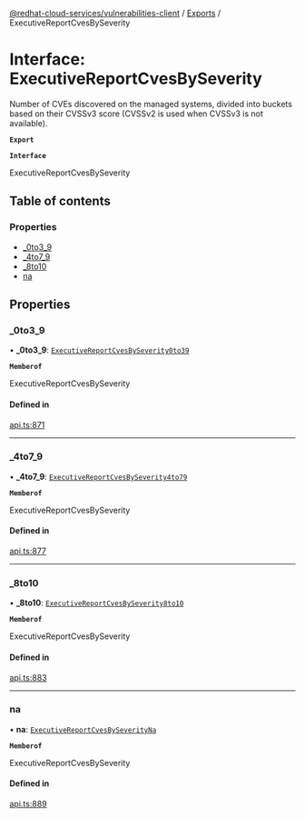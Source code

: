 [@redhat-cloud-services/vulnerabilities-client](../README.md) / [Exports](../modules.md) / ExecutiveReportCvesBySeverity

# Interface: ExecutiveReportCvesBySeverity

Number of CVEs discovered on the managed systems, divided into buckets based on their CVSSv3 score (CVSSv2 is used when CVSSv3 is not available).

**`Export`**

**`Interface`**

ExecutiveReportCvesBySeverity

## Table of contents

### Properties

- [\_0to3\_9](ExecutiveReportCvesBySeverity.md#_0to3_9)
- [\_4to7\_9](ExecutiveReportCvesBySeverity.md#_4to7_9)
- [\_8to10](ExecutiveReportCvesBySeverity.md#_8to10)
- [na](ExecutiveReportCvesBySeverity.md#na)

## Properties

### \_0to3\_9

• **\_0to3\_9**: [`ExecutiveReportCvesBySeverity0to39`](ExecutiveReportCvesBySeverity0to39.md)

**`Memberof`**

ExecutiveReportCvesBySeverity

#### Defined in

[api.ts:871](https://github.com/RedHatInsights/javascript-clients/blob/master/packages/vulnerabilities/git-api/api.ts#L871)

___

### \_4to7\_9

• **\_4to7\_9**: [`ExecutiveReportCvesBySeverity4to79`](ExecutiveReportCvesBySeverity4to79.md)

**`Memberof`**

ExecutiveReportCvesBySeverity

#### Defined in

[api.ts:877](https://github.com/RedHatInsights/javascript-clients/blob/master/packages/vulnerabilities/git-api/api.ts#L877)

___

### \_8to10

• **\_8to10**: [`ExecutiveReportCvesBySeverity8to10`](ExecutiveReportCvesBySeverity8to10.md)

**`Memberof`**

ExecutiveReportCvesBySeverity

#### Defined in

[api.ts:883](https://github.com/RedHatInsights/javascript-clients/blob/master/packages/vulnerabilities/git-api/api.ts#L883)

___

### na

• **na**: [`ExecutiveReportCvesBySeverityNa`](ExecutiveReportCvesBySeverityNa.md)

**`Memberof`**

ExecutiveReportCvesBySeverity

#### Defined in

[api.ts:889](https://github.com/RedHatInsights/javascript-clients/blob/master/packages/vulnerabilities/git-api/api.ts#L889)
